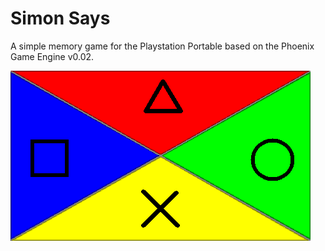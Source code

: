 # Simon Says
A simple memory game for the Playstation Portable based on the Phoenix Game Engine v0.02.

![screenshot](https://github.com/sharkwouter/simonsays-psp/raw/master/images/default.png)
